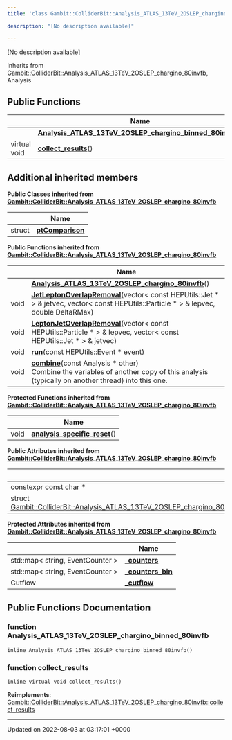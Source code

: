 ```yaml
---
title: 'class Gambit::ColliderBit::Analysis_ATLAS_13TeV_2OSLEP_chargino_binned_80invfb'

description: "[No description available]"

---
```









[No description available]

Inherits from [Gambit::ColliderBit::Analysis_ATLAS_13TeV_2OSLEP_chargino_80invfb](/documentation/code/colliderbit_development/classes/classgambit_1_1colliderbit_1_1analysis__atlas__13tev__2oslep__chargino__80invfb/), Analysis

## Public Functions

|                | Name           |
| -------------- | -------------- |
| | **[Analysis_ATLAS_13TeV_2OSLEP_chargino_binned_80invfb](/documentation/code/colliderbit_development/classes/classgambit_1_1colliderbit_1_1analysis__atlas__13tev__2oslep__chargino__binned__80invfb/#function-analysis-atlas-13tev-2oslep-chargino-binned-80invfb)**() |
| virtual void | **[collect_results](/documentation/code/colliderbit_development/classes/classgambit_1_1colliderbit_1_1analysis__atlas__13tev__2oslep__chargino__binned__80invfb/#function-collect-results)**() |

## Additional inherited members

**Public Classes inherited from [Gambit::ColliderBit::Analysis_ATLAS_13TeV_2OSLEP_chargino_80invfb](/documentation/code/colliderbit_development/classes/classgambit_1_1colliderbit_1_1analysis__atlas__13tev__2oslep__chargino__80invfb/)**

|                | Name           |
| -------------- | -------------- |
| struct | **[ptComparison](/documentation/code/colliderbit_development/classes/structgambit_1_1colliderbit_1_1analysis__atlas__13tev__2oslep__chargino__80invfb_1_1ptcomparison/)**  |

**Public Functions inherited from [Gambit::ColliderBit::Analysis_ATLAS_13TeV_2OSLEP_chargino_80invfb](/documentation/code/colliderbit_development/classes/classgambit_1_1colliderbit_1_1analysis__atlas__13tev__2oslep__chargino__80invfb/)**

|                | Name           |
| -------------- | -------------- |
| | **[Analysis_ATLAS_13TeV_2OSLEP_chargino_80invfb](/documentation/code/colliderbit_development/classes/classgambit_1_1colliderbit_1_1analysis__atlas__13tev__2oslep__chargino__80invfb/#function-analysis-atlas-13tev-2oslep-chargino-80invfb)**() |
| void | **[JetLeptonOverlapRemoval](/documentation/code/colliderbit_development/classes/classgambit_1_1colliderbit_1_1analysis__atlas__13tev__2oslep__chargino__80invfb/#function-jetleptonoverlapremoval)**(vector< const HEPUtils::Jet * > & jetvec, vector< const HEPUtils::Particle * > & lepvec, double DeltaRMax) |
| void | **[LeptonJetOverlapRemoval](/documentation/code/colliderbit_development/classes/classgambit_1_1colliderbit_1_1analysis__atlas__13tev__2oslep__chargino__80invfb/#function-leptonjetoverlapremoval)**(vector< const HEPUtils::Particle * > & lepvec, vector< const HEPUtils::Jet * > & jetvec) |
| void | **[run](/documentation/code/colliderbit_development/classes/classgambit_1_1colliderbit_1_1analysis__atlas__13tev__2oslep__chargino__80invfb/#function-run)**(const HEPUtils::Event * event) |
| void | **[combine](/documentation/code/colliderbit_development/classes/classgambit_1_1colliderbit_1_1analysis__atlas__13tev__2oslep__chargino__80invfb/#function-combine)**(const Analysis * other)<br>Combine the variables of another copy of this analysis (typically on another thread) into this one.  |

**Protected Functions inherited from [Gambit::ColliderBit::Analysis_ATLAS_13TeV_2OSLEP_chargino_80invfb](/documentation/code/colliderbit_development/classes/classgambit_1_1colliderbit_1_1analysis__atlas__13tev__2oslep__chargino__80invfb/)**

|                | Name           |
| -------------- | -------------- |
| void | **[analysis_specific_reset](/documentation/code/colliderbit_development/classes/classgambit_1_1colliderbit_1_1analysis__atlas__13tev__2oslep__chargino__80invfb/#function-analysis-specific-reset)**() |

**Public Attributes inherited from [Gambit::ColliderBit::Analysis_ATLAS_13TeV_2OSLEP_chargino_80invfb](/documentation/code/colliderbit_development/classes/classgambit_1_1colliderbit_1_1analysis__atlas__13tev__2oslep__chargino__80invfb/)**

|                | Name           |
| -------------- | -------------- |
| constexpr const char * | **[detector](/documentation/code/colliderbit_development/classes/classgambit_1_1colliderbit_1_1analysis__atlas__13tev__2oslep__chargino__80invfb/#variable-detector)**  |
| struct [Gambit::ColliderBit::Analysis_ATLAS_13TeV_2OSLEP_chargino_80invfb::ptComparison](/documentation/code/colliderbit_development/classes/structgambit_1_1colliderbit_1_1analysis__atlas__13tev__2oslep__chargino__80invfb_1_1ptcomparison/) | **[comparePt](/documentation/code/colliderbit_development/classes/classgambit_1_1colliderbit_1_1analysis__atlas__13tev__2oslep__chargino__80invfb/#variable-comparept)**  |

**Protected Attributes inherited from [Gambit::ColliderBit::Analysis_ATLAS_13TeV_2OSLEP_chargino_80invfb](/documentation/code/colliderbit_development/classes/classgambit_1_1colliderbit_1_1analysis__atlas__13tev__2oslep__chargino__80invfb/)**

|                | Name           |
| -------------- | -------------- |
| std::map< string, EventCounter > | **[_counters](/documentation/code/colliderbit_development/classes/classgambit_1_1colliderbit_1_1analysis__atlas__13tev__2oslep__chargino__80invfb/#variable--counters)**  |
| std::map< string, EventCounter > | **[_counters_bin](/documentation/code/colliderbit_development/classes/classgambit_1_1colliderbit_1_1analysis__atlas__13tev__2oslep__chargino__80invfb/#variable--counters-bin)**  |
| Cutflow | **[_cutflow](/documentation/code/colliderbit_development/classes/classgambit_1_1colliderbit_1_1analysis__atlas__13tev__2oslep__chargino__80invfb/#variable--cutflow)**  |


## Public Functions Documentation

### function Analysis_ATLAS_13TeV_2OSLEP_chargino_binned_80invfb

```
inline Analysis_ATLAS_13TeV_2OSLEP_chargino_binned_80invfb()
```


### function collect_results

```
inline virtual void collect_results()
```


**Reimplements**: [Gambit::ColliderBit::Analysis_ATLAS_13TeV_2OSLEP_chargino_80invfb::collect_results](/documentation/code/colliderbit_development/classes/classgambit_1_1colliderbit_1_1analysis__atlas__13tev__2oslep__chargino__80invfb/#function-collect-results)


-------------------------------

Updated on 2022-08-03 at 03:17:01 +0000